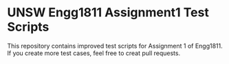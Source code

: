 # UNSW Engg1811 Assignment1 Test Scripts
 This repository contains improved test scripts for Assignment 1 of Engg1811. If you create more test cases, feel free to creat pull requests.
